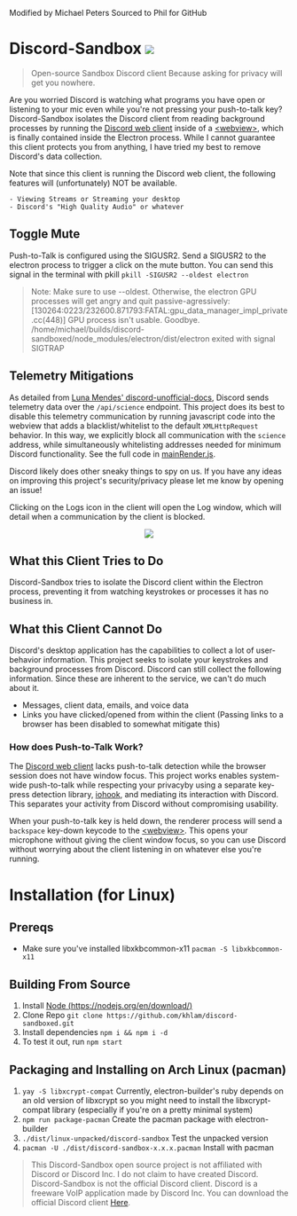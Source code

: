 Modified by Michael Peters
Sourced to Phil for GitHub

# Discord-Sandbox <a href="https://github.com/khlam/discord-sandboxed/releases/latest"><img src="https://img.shields.io/badge/download-latest-green.svg"></a>

> Open-source Sandbox Discord client
> Because asking for privacy will get you nowhere.

Are you worried Discord is watching what programs you have open or listening to your mic even while you're not pressing your push-to-talk key?
Discord-Sandbox isolates the Discord client from reading background processes by running the [Discord web client](https://discord.com/) inside of a [\<webview>](https://developer.chrome.com/apps/tags/webview), which is finally contained inside the Electron process. While I cannot guarantee this client protects you from anything, I have tried my best to remove Discord's data collection.

Note that since this client is running the Discord web client, the following features will (unfortunately) NOT be available.

    - Viewing Streams or Streaming your desktop
    - Discord's "High Quality Audio" or whatever

## Toggle Mute

Push-to-Talk is configured using the SIGUSR2. Send a SIGUSR2 to the electron process to trigger a click on the mute button.
You can send this signal in the terminal with pkill
`pkill -SIGUSR2 --oldest electron`

> Note: Make sure to use --oldest. Otherwise, the electron GPU processes will get angry and quit passive-agressively:
> [130264:0223/232600.871793:FATAL:gpu\_data\_manager\_impl\_private.cc(448)] GPU process isn't usable. Goodbye.
> /home/michael/builds/discord-sandboxed/node_modules/electron/dist/electron exited with signal SIGTRAP

## Telemetry Mitigations

As detailed from [Luna Mendes' discord-unofficial-docs]("https://luna.gitlab.io/discord-unofficial-docs/"), Discord sends telemetry data over the `/api/science` endpoint. This project does its best to disable this telemetry communication by running javascript code into the webview that adds a blacklist/whitelist to the default `XMLHttpRequest` behavior. In this way, we explicitly block all communication with the `science` address, while simultaneously whitelisting addresses needed for minimum Discord functionality. See the full code in [mainRender.js]("./views/js/mainRender.js").

Discord likely does other sneaky things to spy on us. If you have any ideas on improving this project's security/privacy please let me know by opening an issue!

Clicking on the Logs icon in the client will open the Log window, which will detail when a communication by the client is blocked.

<p align="center">
<img src="./docs/img/logs.PNG" />
</p>

## What this Client Tries to Do

Discord-Sandbox tries to isolate the Discord client within the Electron process, preventing it from watching keystrokes or processes it has no business in.

## What this Client Cannot Do

Discord's desktop application has the capabilities to collect a lot of user-behavior information.
This project seeks to isolate your keystrokes and background processes from Discord.
Discord can still collect the following information. Since these are inherent to the service, we can't do much about it.

- Messages, client data, emails, and voice data
- Links you have clicked/opened from within the client (Passing links to a browser has been disabled to somewhat mitigate this)

### How does Push-to-Talk Work?

The [Discord web client](https://discord.com/) lacks push-to-talk detection while the browser session does not have window focus. This project works enables system-wide push-to-talk while respecting your privacyby using a separate key-press detection library, [iohook](https://www.npmjs.com/package/iohook), and mediating its interaction with Discord.
This separates your activity from Discord without compromising usability.

When your push-to-talk key is held down, the renderer process will send a `backspace` key-down keycode to the [\<webview>](https://developer.chrome.com/apps/tags/webview). This opens your microphone without giving the client window focus, so you can use Discord without worrying about the client listening in on whatever else you're running.

# Installation (for Linux)

## Prereqs

- Make sure you've installed libxkbcommon-x11 `pacman -S libxkbcommon-x11`

## Building From Source

1. Install [Node (https://nodejs.org/en/download/)](https://nodejs.org/en/download/)
2. Clone Repo `git clone https://github.com/khlam/discord-sandboxed.git`
3. Install dependencies `npm i && npm i -d`
4. To test it out, run `npm start`

## Packaging and Installing on Arch Linux (pacman)

1. `yay -S libxcrypt-compat` Currently, electron-builder's ruby depends on an old version of libxcrypt so you might need to install the libxcrypt-compat library (especially if you're on a pretty minimal system)
2. `npm run package-pacman` Create the pacman package with electron-builder
3. `./dist/linux-unpacked/discord-sandbox` Test the unpacked version
4. `pacman -U ./dist/discord-sandbox-x.x.x.pacman` Install with pacman

> This Discord-Sandbox open source project is not affiliated with Discord or Discord Inc.
> I do not claim to have created Discord.
> Discord-Sandbox is not the official Discord client.
> Discord is a freeware VoIP application made by Discord Inc.
> You can download the official Discord client [Here](https://discord.com/).
